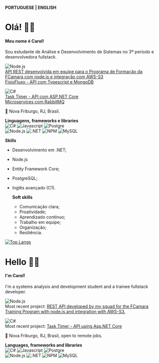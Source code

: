 **PORTUGUESE | ENGLISH**

# Olá! 🙋‍♀️

#### Meu nome é Carol!
Sou estudante de Análise e Desenvolvimento de Sistemas no 3º período e desenvolvedora fullstack.

![Node.js](https://img.shields.io/badge/Node%20js-339933?style=for-the-badge&logo=nodedotjs&logoColor=white)  
[API REST desenvolvida em equipe para o Programa de Formação da FCamara com node.js e integração com AWS-S3](https://github.com/carolrochafloro/teste-deploy)    
[FisioFluxo - API com Typescript e MongoDB](https://github.com/carolrochafloro/fisio-fluxo)  

![C#](https://img.shields.io/badge/C%23-239120?style=for-the-badge&logo=c-sharp&logoColor=white)  
[Task Timer - API com ASP.NET Core](https://github.com/carolrochafloro/task-timer)   
[Microservices com RabbitMQ](https://github.com/carolrochafloro/microservices-email-rabbitmq)  


📍 Nova Friburgo, RJ, Brasil. 

**Linguagens, frameworks e libraries**  
![C#](https://img.shields.io/badge/C%23-239120?style=for-the-badge&logo=c-sharp&logoColor=white) ![Javascript](https://img.shields.io/badge/JavaScript-323330?style=for-the-badge&logo=javascript&logoColor=F7DF1E) ![Postgre](https://img.shields.io/badge/PostgreSQL-316192?style=for-the-badge&logo=postgresql&logoColor=white)  
![Node.js](https://img.shields.io/badge/Node%20js-339933?style=for-the-badge&logo=nodedotjs&logoColor=white) ![.NET](https://img.shields.io/badge/.NET-512BD4?style=for-the-badge&logo=dotnet&logoColor=white) ![NPM](https://img.shields.io/badge/npm-CB3837?style=for-the-badge&logo=npm&logoColor=white) ![MySQL](https://img.shields.io/badge/MySQL-005C84?style=for-the-badge&logo=mysql&logoColor=white)


**Skills**
- Desenvolvimento em .NET;
- Node.js
- Entity Framework Core;
- PostgreSQL;
- Inglês avançado (C1).

  **Soft skills**
  - Comunicação clara;
  - Proatividade;
  - Aprendizado contínuo;
  - Trabalho em equipe;
  - Organização;
  - Resiliência.



[![Top Langs](https://github-readme-stats.vercel.app/api/top-langs/?username=carolrochafloro)](https://github.com/anuraghazra/github-readme-stats)

# Hello 🙋‍♀️

#### I'm Carol!
I'm a systems analysis and development student and a trainee fullstack developer.

![Node.js](https://img.shields.io/badge/Node%20js-339933?style=for-the-badge&logo=nodedotjs&logoColor=white)  
Most recent project: [REST API developed by my squad for the FCamara Training Program with node.js and integration with AWS-S3.](https://github.com/carolrochafloro/teste-deploy)  

![C#](https://img.shields.io/badge/C%23-239120?style=for-the-badge&logo=c-sharp&logoColor=white)  
Most recent project: [Task Timer - API using Asp.NET Core](https://github.com/carolrochafloro/task-timer)  

📍 Nova Friburgo, RJ, Brasil, open to remote jobs.

**Languages, frameworks and libraries**  
![C#](https://img.shields.io/badge/C%23-239120?style=for-the-badge&logo=c-sharp&logoColor=white) ![Javascript](https://img.shields.io/badge/JavaScript-323330?style=for-the-badge&logo=javascript&logoColor=F7DF1E) ![Postgre](https://img.shields.io/badge/PostgreSQL-316192?style=for-the-badge&logo=postgresql&logoColor=white)  
![Node.js](https://img.shields.io/badge/Node%20js-339933?style=for-the-badge&logo=nodedotjs&logoColor=white) ![.NET](https://img.shields.io/badge/.NET-512BD4?style=for-the-badge&logo=dotnet&logoColor=white) ![NPM](https://img.shields.io/badge/npm-CB3837?style=for-the-badge&logo=npm&logoColor=white) ![MySQL](https://img.shields.io/badge/MySQL-005C84?style=for-the-badge&logo=mysql&logoColor=white)  
